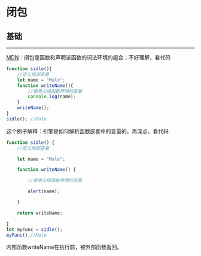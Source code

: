 # 闭包
## 基础

---

[MDN](https://developer.mozilla.org/zh-cn/docs/Web/JavaScript/Closures)：闭包是函数和声明该函数的词法环境的组合；不好理解，看代码

```javascript
function sidle(){
    //定义局部变量
    let name = "Male";
    function writeName(){
        //使用父级函数声明的变量
        console.log(name);
    }
    writeName();
}
sidle(); //Male
```

这个例子解释：引擎是如何解析函数嵌套中的变量的。再深点，看代码

```javascript
function sidle() {
    //定义局部变量

    let name = "Male";

    function writeName() {

        //使用父级函数声明的变量

        alert(name);

    }

    return writeName;

}
let myFunc = sidle();
myFunc();//Male
```

内部函数writeName在执行前，被外部函数返回。

